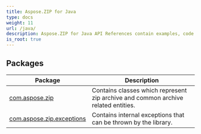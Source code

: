 ```yaml
---
title: Aspose.ZIP for Java
type: docs
weight: 11
url: /java/
description: Aspose.ZIP for Java API References contain examples, code snippets, and API documentation. It provides packages, classes, interfaces, and other API details.
is_root: true
---
```


## Packages
| Package | Description |
| --- | --- |
| [com.aspose.zip](./com.aspose.zip) | Contains classes which represent zip archive and common archive related entities. |
| [com.aspose.zip.exceptions](./com.aspose.zip.exceptions) | Contains internal exceptions that can be thrown by the library. |

